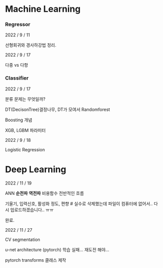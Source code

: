 # Machine Learning

### Regressor

2022 / 9 / 11

선형회귀와 경사하강법 정리.

2022 / 9 / 17

다중 vs 다항

### Classifier

2022 / 9 / 17

분류 문제는 무엇일까?

DT(DecisonTree)결정나무, DT가 모여서 Randomforest

Boosting 개념 

XGB, LGBM 파라미터 

2022 / 9 / 18

Logistic Regression

# Deep Learning

2022 / 11 / 19

ANN __순전파__ __역전파__ 비용함수 전반적인 흐름

기울기, 입력신호, 활성화 정도, 편향 # 실수로 삭제했는데 파일이 컴퓨터에 없어서.. 다시 업로드하겠습니다.. ㅠㅠ 

완료.

2022 / 11 / 27

CV segmentation 

u-net architecture (pytorch) 학습 실패... 재도전 해야...

pytorch transforms 클래스 제작 

